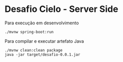 # Desafio Cielo - Server Side

Para execução em desenvolvimento

```
./mvnw spring-boot:run
```

Para compilar e executar artefato Java

```
./mvnw clean:clean package
java -jar target/desafio-0.0.1.jar
```
